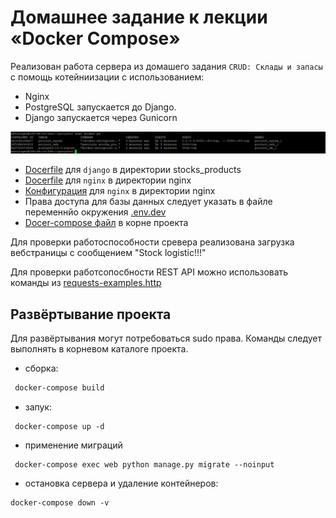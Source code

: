 # Домашнее задание к лекции «Docker Compose»

Реализован работа сервера из домашего задания `CRUD: Склады и запасы` с помощь котейниизации с использованием:

* Nginx 
* PostgreSQL запускается до Django.
* Django запускается через Gunicorn

![контейниеры Docker](/img/pic1.png)

* [Docerfile](/stocks_products/Dockerfile) для `django` в директории stocks_products
* [Docerfile](/nginx/Dockerfile) для `nginx` в директории nginx
* [Конфигурация](/nginx/nginx.conf) для `nginx` в директории nginx
* Права доступа для базы данных следует указать в файле переменнйо окружения [.env.dev](/.env.dev)
* [Docer-compose файл](\docker-compose.yml) в корне проекта


Для проверки работоспособности сревера реализована загрузка вебстраницы с сообщением "Stock logistic!!!"

Для проверки работсопосбности REST API можно использовать команды из [requests-examples.http](stocks_products/requests-examples.http)


## Развёртывание проекта

Для развёртывания могут потребоваться sudo права. Команды следует выполнять в корневом каталоге проекта.


* сборка:

```bash
 docker-compose build
```

* запук:

```bash:
 docker-compose up -d
```

* применение миграций  

```bash:
 docker-compose exec web python manage.py migrate --noinput
```

* остановка сервера и удаление контейнеров:

```bash:
docker-compose down -v
```